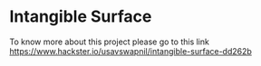 # Intangible Surface
To know more about this project please go to this link https://www.hackster.io/usavswapnil/intangible-surface-dd262b